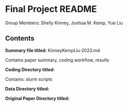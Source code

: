 # Final Project README

Group Members: Shelly Kinney, Joshua M. Kemp, Yue Liu

## Contents

**Summary file titled:** KinneyKempLiu-2023.md
&nbsp;

   Contains paper summary, coding workflow, results


**Coding Directory titled:**
&nbsp;

   Contains:
      slurm scripts
      


**Data Directory titled:**

**Original Paper Directory titled:**


